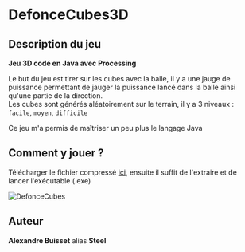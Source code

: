 
# DefonceCubes3D

## Description du jeu

**Jeu 3D codé en Java avec Processing**  

Le but du jeu est tirer sur les cubes avec la balle, il y a une jauge de puissance permettant de jauger la puissance lancé dans la balle ainsi
qu'une partie de la direction.  
Les cubes sont générés aléatoirement sur le terrain, il y a 3 niveaux : `facile`, `moyen`, `difficile`

Ce jeu m'a permis de maîtriser un peu plus le langage Java


## Comment y jouer ?

Télécharger le fichier compressé [ici](https://zupimages.net/up/21/33/6cg1.png), ensuite il suffit de l'extraire et de lancer l'exécutable (.exe)

![DefonceCubes](https://user-images.githubusercontent.com/59340020/99098233-02339d00-25d9-11eb-8d49-aebeb44a79b3.PNG)

## Auteur

**Alexandre Buisset** alias **Steel**
